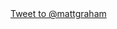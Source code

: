 <div class="text-center">
    <a href="https://twitter.com/intent/tweet?screen_name=mattgraham" class="" data-size="large" data-show-count="true" data-lang="en">Tweet to @mattgraham</a>
    <script>!function(d,s,id){var js,fjs=d.getElementsByTagName(s)[0];if(!d.getElementById(id)){js=d.createElement(s);js.id=id;js.src="//platform.twitter.com/widgets.js";fjs.parentNode.insertBefore(js,fjs);}}(document,"script","twitter-wjs");</script>
</div>